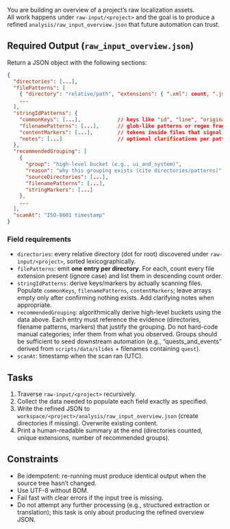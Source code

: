 You are building an overview of a project’s raw localization assets.  
All work happens under `raw-input/<project>` and the goal is to produce a refined `analysis/raw_input_overview.json` that future automation can trust.

## Required Output (`raw_input_overview.json`)
Return a JSON object with the following sections:

```json
{
  "directories": [...],
  "filePatterns": [
    { "directory": "relative/path", "extensions": { ".xml": count, ".json": count, ... } },
    ...
  ],
  "stringIdPatterns": {
    "commonKeys": [...],            // keys like "id", "line", "original"
    "filenamePatterns": [...],      // glob-like patterns or regex fragments discovered in filenames
    "contentMarkers": [...],        // tokens inside files that signal IDs/blocks (e.g., "translate english", "<string id=\"")
    "notes": [...]                  // optional clarifications per pattern
  },
  "recommendedGrouping": [
    {
      "group": "high-level bucket (e.g., ui_and_system)",
      "reason": "why this grouping exists (cite directories/patterns)",
      "sourceDirectories": [...],
      "filenamePatterns": [...],
      "stringMarkers": [...]
    },
    ...
  ],
  "scanAt": "ISO-8601 timestamp"
}
```

### Field requirements
- `directories`: every relative directory (dot for root) discovered under `raw-input/<project>`, sorted lexicographically.
- `filePatterns`: emit **one entry per directory**. For each, count every file extension present (ignore case) and list them in descending count order.
- `stringIdPatterns`: derive keys/markers by actually scanning files. Populate `commonKeys`, `filenamePatterns`, `contentMarkers`; leave arrays empty only after confirming nothing exists. Add clarifying notes when appropriate.
- `recommendedGrouping`: algorithmically derive high-level buckets using the data above. Each entry must reference the evidence (directories, filename patterns, markers) that justify the grouping. Do not hard-code manual categories; infer them from what you observed. Groups should be sufficient to seed downstream automation (e.g., “quests_and_events” derived from `scripts/data/slides` + filenames containing `quest`).
- `scanAt`: timestamp when the scan ran (UTC).

## Tasks
1. Traverse `raw-input/<project>` recursively.
2. Collect the data needed to populate each field exactly as specified.
3. Write the refined JSON to `workspace/<project>/analysis/raw_input_overview.json` (create directories if missing). Overwrite existing content.
4. Print a human-readable summary at the end (directories counted, unique extensions, number of recommended groups).

## Constraints
- Be idempotent: re-running must produce identical output when the source tree hasn’t changed.
- Use UTF-8 without BOM.
- Fail fast with clear errors if the input tree is missing.
- Do not attempt any further processing (e.g., structured extraction or translation); this task is only about producing the refined overview JSON.
